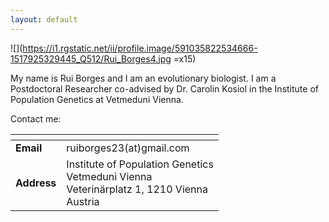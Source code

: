 ```yaml
---
layout: default
---
```


![](https://i1.rgstatic.net/ii/profile.image/591035822534666-1517925329445_Q512/Rui_Borges4.jpg =x15)

My name is Rui Borges and I am an evolutionary biologist. I am a Postdoctoral Researcher co-advised by Dr. Carolin Kosiol in the Institute of Population Genetics at Vetmeduni Vienna. 


Contact me:

|<!-- --> | <!-- --> |
| --- | --- | 
|**Email** | ruiborges23(at)gmail.com |
| **Address** | Institute of Population Genetics<br/>Vetmeduni Vienna <br/>Veterinärplatz 1, 1210 Vienna<br/>Austria |
